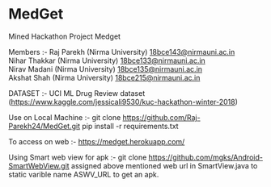 # MedGet
Mined Hackathon Project Medget


Members :-
Raj Parekh (Nirma University)
  18bce143@nirmauni.ac.in<br>
Nihar Thakkar (Nirma University)
  18bce133@nirmauni.ac.in<br>
Nirav Madani (Nirma University)
  18bce135@nirmauni.ac.in<br>
Akshat Shah (Nirma University)
  18bce215@nirmauni.ac.in<br>
  
  
DATASET :-
UCI ML Drug Review dataset (https://www.kaggle.com/jessicali9530/kuc-hackathon-winter-2018)

Use on Local Machine :- 
git clone https://github.com/Raj-Parekh24/MedGet.git
pip install -r requirements.txt

To access on web :- 
https://medget.herokuapp.com/

Using Smart web view for apk :- 
git clone https://github.com/mgks/Android-SmartWebView.git
assigned above mentioned web url in SmartView.java to static varible name ASWV_URL to get an apk. 
